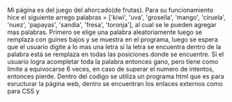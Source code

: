 Mi página es del juego del ahorcado(de frutas). Para su funcionamiento hice el siguiente arrego 
palabras = ['kiwi', 'uva', 'grosella', 'mango', 'ciruela', 'nuez', 'papayas', 'sandia', 'fresa', 'toronja'], 
al cual se le pueden agregar mas palabras. Primero se elige una palabra aleatoriamente luego se remplaza con 
guines bajos y se muestra en el programa, luego se espera que el usuario digite a lo mas una letra si la letra 
se encuentra dentro de la palabra está se remplaza en todas las posiciones donde se encuentre. Si el usuario logra 
acompletar toda la palabra entonces gano, pero tiene como limite a equivocarse 6 veces, en caso de superar el numero
de intentos, entonces pierde.
Dentro del codigo se utiliza un programa html que es para esructurar la página web, dentro se encuentran los 
enlaces externos como <link> para CSS y <script> para JavaScript. El archivo con extención .css es para darle un diseño 
y formato a los elementos del HTML y el archivo de javascript.js es para dar toda la logica al juego.
